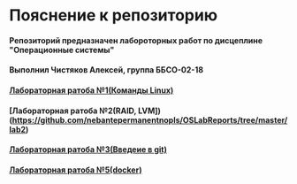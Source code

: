 # Пояснение к репозиторию
#### Репозиторий предназначен лабороторных работ по дисцеплине "Операционные системы"
#### Выполнил Чистяков Алексей, группа ББСО-02-18
#### [Лабораторная ратоба №1(Команды Linux)](https://github.com/nebantepermanentnopls/OSLabReports/tree/master/lab1)
#### [Лабораторная ратоба №2(RAID, LVM])(https://github.com/nebantepermanentnopls/OSLabReports/tree/master/lab2)
#### [Лабораторная ратоба №3(Введеие в git)](https://github.com/nebantepermanentnopls/OSLabReports/tree/master/lab3)
#### [Лабораторная ратоба №5(docker)](https://github.com/nebantepermanentnopls/OSLabReports/tree/master/lab5)
